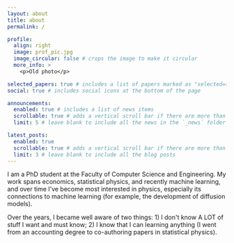 ```yaml
---
layout: about
title: about
permalink: /

profile:
  align: right
  image: prof_pic.jpg
  image_circular: false # crops the image to make it circular
  more_info: >
    <p>Old photo</p>

selected_papers: true # includes a list of papers marked as "selected={true}"
social: true # includes social icons at the bottom of the page

announcements:
  enabled: true # includes a list of news items
  scrollable: true # adds a vertical scroll bar if there are more than 3 news items
  limit: 5 # leave blank to include all the news in the `_news` folder

latest_posts:
  enabled: true
  scrollable: true # adds a vertical scroll bar if there are more than 3 new posts items
  limit: 3 # leave blank to include all the blog posts
---
```


I am a PhD student at the Faculty of Computer Science and Engineering. My work spans economics, statistical physics, and recently machine learning, and over time I’ve become most interested in physics, especially its connections to machine learning (for example, the development of diffusion models).

Over the years, I became well aware of two things: 1) I don't know A LOT of stuff I want and must know; 2) I know that I can learning anything (I went from an accounting degree to co-authoring papers in statistical physics).
